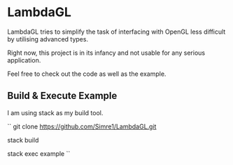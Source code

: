 # LambdaGL

LambdaGL tries to simplify the task of interfacing with OpenGL less difficult by utilising advanced types.

Right now, this project is in its infancy and not usable for any serious application. 

Feel free to check out the code as well as the example.

## Build & Execute Example

I am using stack as my build tool. 

``
git clone https://github.com/Simre1/LambdaGL.git

stack build

stack exec example
``
